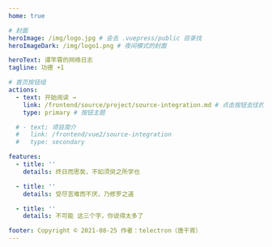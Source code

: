 ```yaml
---
home: true

# 封面
heroImage: /img/logo.jpg # 会去 .vuepress/public 目录找
heroImageDark: /img/logo1.png # 夜间模式的封面

heroText: 谭竿霄的网络日志
tagline: 功德 +1

# 首页按钮组
actions:
  - text: 开始阅读 →
    link: /frontend/source/project/source-integration.md # 点击按钮去往的文章链接 会去 docs/ 目录下找
    type: primary # 按钮主题

  # - text: 项目简介
  #   link: /frontend/vue2/source-integration
  #   type: secondary

features:
  - title: ''
    details: 终日而思矣，不如须臾之所学也

  - title: ''
    details: 受尽苦难而不厌，乃修罗之道

  - title: ''
    details: 不可能 这三个字，你说得太多了

footer: Copyright © 2021-08-25 作者：telectron（唐干宵）
---
```

